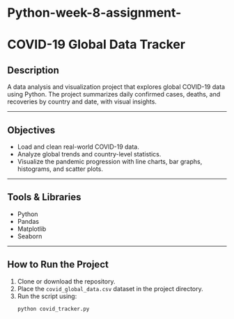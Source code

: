 # Python-week-8-assignment-
# COVID-19 Global Data Tracker

## Description
A data analysis and visualization project that explores global COVID-19 data using Python. The project summarizes daily confirmed cases, deaths, and recoveries by country and date, with visual insights.

---

## Objectives
- Load and clean real-world COVID-19 data.
- Analyze global trends and country-level statistics.
- Visualize the pandemic progression with line charts, bar graphs, histograms, and scatter plots.

---

## Tools & Libraries
- Python
- Pandas
- Matplotlib
- Seaborn

---

## How to Run the Project
1. Clone or download the repository.
2. Place the `covid_global_data.csv` dataset in the project directory.
3. Run the script using:
   ```bash
   python covid_tracker.py
